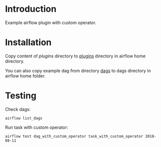 # Introduction

Example airflow plugin with custom operator.

# Installation

Copy content of *plugins* directory to [plugins](plugins/) directory in airflow home directory.

You can also copy example dag from directory [dags](dags/) to dags directory in airflow home folder.

# Testing

Check dags:

	airflow list_dags

Run task with custom operator:

	airflow test dag_with_custom_operator task_with_custom_operator 2018-08-11
